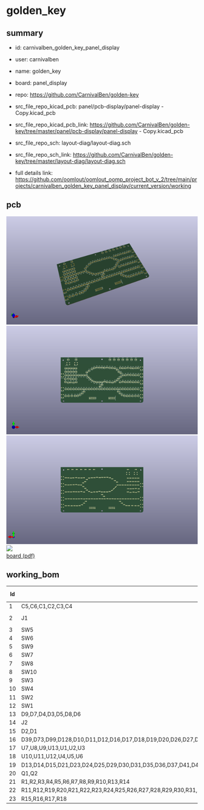 # golden_key
 
## summary 
* id: carnivalben_golden_key_panel_display
* user: carnivalben
* name: golden_key
* board: panel_display
* repo: https://github.com/CarnivalBen/golden-key
* src_file_repo_kicad_pcb: panel/pcb-display/panel-display - Copy.kicad_pcb
* src_file_repo_kicad_pcb_link: https://github.com/CarnivalBen/golden-key/tree/master/panel/pcb-display/panel-display - Copy.kicad_pcb


* src_file_repo_sch: layout-diag/layout-diag.sch
* src_file_repo_sch_link: https://github.com/CarnivalBen/golden-key/tree/master/layout-diag/layout-diag.sch
* full details link: https://github.com/oomlout/oomlout_oomp_project_bot_v_2/tree/main/projects/carnivalben_golden_key_panel_display/current_version/working  


## pcb  
![](working_3d_600.png) 
![](working_3d_front_600.png)  
![](working_3d_back_600.png)  
![](working_600.png)  
[board (pdf)](working.pdf)  

## working_bom
| Id | Designator | Footprint | Quantity | Designation | Supplier and ref |  | None | 
| --- | --- | --- | --- | --- | --- | --- | --- | 
| 1 | C5,C6,C1,C2,C3,C4 | C_Disc_D3.0mm_W1.6mm_P2.50mm | 6 | 10nF |  |  | [''] | 
| 2 | J1 | Pin_Header_Straight_2x06_Pitch2.54mm | 1 | PUSH-BUTTON |  |  | [''] | 
| 3 | SW5 | SW_PUSH_6mm_4pin | 1 | BUTTON B |  |  | [''] | 
| 4 | SW6 | SW_PUSH_6mm_4pin | 1 | BUTTON C |  |  | [''] | 
| 5 | SW9 | SW_PUSH_6mm_4pin | 1 | BUTTON H |  |  | [''] | 
| 6 | SW7 | SW_PUSH_6mm_4pin | 1 | BUTTON G |  |  | [''] | 
| 7 | SW8 | SW_PUSH_6mm_4pin | 1 | BUTTON D |  |  | [''] | 
| 8 | SW10 | SW_PUSH_6mm_4pin | 1 | BUTTON E |  |  | [''] | 
| 9 | SW3 | SW_PUSH_6mm_4pin | 1 | BUTTON A |  |  | [''] | 
| 10 | SW4 | SW_PUSH_6mm_4pin | 1 | BUTTON F |  |  | [''] | 
| 11 | SW2 | SW_PUSH_6mm_4pin | 1 | BUTTON J |  |  | [''] | 
| 12 | SW1 | SW_PUSH_6mm_4pin | 1 | BUTTON I |  |  | [''] | 
| 13 | D9,D7,D4,D3,D5,D8,D6 | LED_D5.0mm | 7 | WHITE |  |  | [''] | 
| 14 | J2 | Pin_Header_Straight_2x06_Pitch2.54mm | 1 | POWER |  |  | [''] | 
| 15 | D2,D1 | LED_D5.0mm | 2 | YELLOW |  |  | [''] | 
| 16 | D39,D73,D99,D128,D10,D11,D12,D16,D17,D18,D19,D20,D26,D27,D28,D32,D33,D34,D38,D40,D44,D45,D46,D47,D48,D56,D57,D58,D59,D60,D62,D72,D74,D75,D76,D77,D84,D85,D86,D87,D90,D91,D92,D93,D98,D100,D101,D107,D108,D109,D110,D114,D115,D116,D121,D122,D125,D127,D129,D130,D131,D139,D140,D141,D142,D117,D22 | LED_D5.0mm | 67 | GREEN |  |  | [''] | 
| 17 | U7,U8,U9,U13,U1,U2,U3 | DIP-16_W7.62mm_LongPads | 7 | ULN2003A |  |  | [''] | 
| 18 | U10,U11,U12,U4,U5,U6 | DIP-16_W7.62mm_LongPads | 6 | 74HC595 |  |  | [''] | 
| 19 | D13,D14,D15,D21,D23,D24,D25,D29,D30,D31,D35,D36,D37,D41,D43,D50,D51,D52,D53,D54,D55,D61,D63,D64,D66,D67,D68,D69,D70,D71,D78,D79,D80,D81,D82,D83,D88,D89,D94,D95,D96,D97,D102,D103,D104,D105,D106,D111,D112,D113,D118,D119,D120,D123,D124,D132,D133,D134,D135,D136,D137,D144,D65 | LED_D5.0mm | 63 | RED |  |  | [''] | 
| 20 | Q1,Q2 | TO-92_Inline_Wide | 2 | 2N2222 |  |  | [''] | 
| 21 | R1,R2,R3,R4,R5,R6,R7,R8,R9,R10,R13,R14 | R_Axial_DIN0207_L6.3mm_D2.5mm_P10.16mm_Horizontal | 12 | 10K |  |  | [''] | 
| 22 | R11,R12,R19,R20,R21,R22,R23,R24,R25,R26,R27,R28,R29,R30,R31,R32,R33,R34,R35,R36,R37,R38,R39,R40,R41,R42,R43,R44,R45,R46,R47,R48,R49,R50,R51,R52,R53,R54,R55,R56,R57,R58,R59,R60,R61,R62,R63,R64,R65,R66,R67,R68 | R_Axial_DIN0207_L6.3mm_D2.5mm_P10.16mm_Horizontal | 52 | 4.7K |  |  | [''] | 
| 23 | R15,R16,R17,R18 | R_Axial_DIN0207_L6.3mm_D2.5mm_P10.16mm_Horizontal | 4 | 400R |  |  | [''] | 




